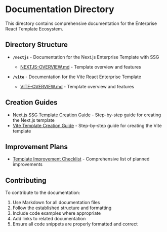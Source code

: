 # Documentation Directory

This directory contains comprehensive documentation for the Enterprise React Template Ecosystem.

## Directory Structure

- **`/nextjs`** - Documentation for the Next.js Enterprise Template with SSG
  - [NEXTJS-OVERVIEW.md](./nextjs/NEXTJS-OVERVIEW.md) - Template overview and features
  
- **`/vite`** - Documentation for the Vite React Enterprise Template
  - [VITE-OVERVIEW.md](./vite/VITE-OVERVIEW.md) - Template overview and features

## Creation Guides

- [Next.js SSG Template Creation Guide](../NEXTJS-SSG-CREATION-GUIDE.md) - Step-by-step guide for creating the Next.js template
- [Vite Template Creation Guide](../PROJECT-CREATION-GUIDE.md) - Step-by-step guide for creating the Vite template

## Improvement Plans

- [Template Improvement Checklist](../TODO-IMPROVEMENTS.md) - Comprehensive list of planned improvements

## Contributing

To contribute to the documentation:

1. Use Markdown for all documentation files
2. Follow the established structure and formatting
3. Include code examples where appropriate
4. Add links to related documentation
5. Ensure all code snippets are properly formatted and correct 